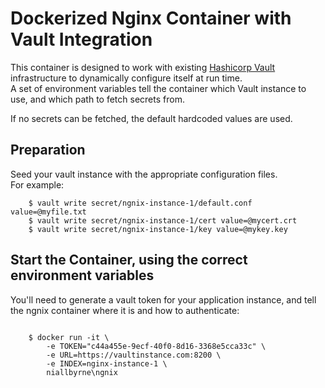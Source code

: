 Dockerized Nginx Container with Vault Integration
=================================================

This container is designed to work with existing [Hashicorp Vault](https://www.vaultproject.io/) infrastructure to dynamically configure itself at run time.<br>
A set of environment variables tell the container which Vault instance to use, and which path to fetch secrets from.

If no secrets can be fetched, the default hardcoded values are used.

## Preparation

Seed your vault instance with the appropriate configuration files.<br>
For example:
```
    $ vault write secret/ngnix-instance-1/default.conf value=@myfile.txt
    $ vault write secret/ngnix-instance-1/cert value=@mycert.crt
    $ vault write secret/ngnix-instance-1/key value=@mykey.key
```

## Start the Container, using the correct environment variables

You'll need to generate a vault token for your application instance, and tell the ngnix container where it is and how to authenticate:

```

    $ docker run -it \
        -e TOKEN="c44a455e-9ecf-40f0-8d16-3368e5cca33c" \
        -e URL=https://vaultinstance.com:8200 \
        -e INDEX=nginx-instance-1 \
        niallbyrne\ngnix

```

